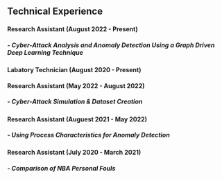 ## Technical Experience

#### Research Assistant (August 2022 - Present)
##### - Cyber-Attack Analysis and Anomaly Detection Using a Graph Driven Deep Learning Technique

#### Labatory Technician (August 2020 - Present)

#### Research Assistant (May 2022 - August 2022)
##### - Cyber-Attack Simulation & Dataset Creation <br />

#### Research Assistant (Auguest 2021 - May 2022)
##### - Using Process Characteristics for Anomaly Detection <br />

#### Research Assistant (July 2020 - March 2021)
##### - Comparison of NBA Personal Fouls <br />
